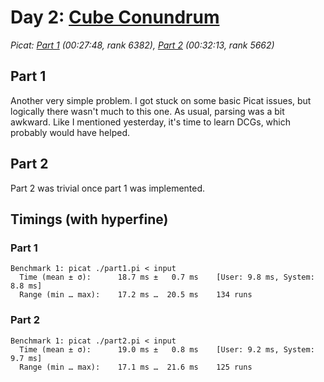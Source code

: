 # Day 2: [Cube Conundrum](https://adventofcode.com/2023/day/2)
*Picat: [Part 1](https://github.com/DestyNova/advent_of_code_2023/blob/main/2/part1.pi) (00:27:48, rank 6382), [Part 2](https://github.com/DestyNova/advent_of_code_2023/blob/main/2/part2.pi) (00:32:13, rank 5662)*

## Part 1

Another very simple problem. I got stuck on some basic Picat issues, but logically there wasn't much to this one. As usual, parsing was a bit awkward. Like I mentioned yesterday, it's time to learn DCGs, which probably would have helped.

## Part 2

Part 2 was trivial once part 1 was implemented.

## Timings (with hyperfine)

### Part 1

```
Benchmark 1: picat ./part1.pi < input
  Time (mean ± σ):      18.7 ms ±   0.7 ms    [User: 9.8 ms, System: 8.8 ms]
  Range (min … max):    17.2 ms …  20.5 ms    134 runs
```

### Part 2

```
Benchmark 1: picat ./part2.pi < input
  Time (mean ± σ):      19.0 ms ±   0.8 ms    [User: 9.2 ms, System: 9.7 ms]
  Range (min … max):    17.1 ms …  21.6 ms    125 runs
```
